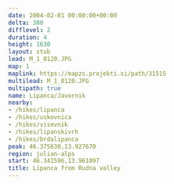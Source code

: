 ```yaml
---
date: 2004-02-01 00:00:00+00:00
delta: 380
difflevel: 2
duration: 4
height: 1630
layout: stub
lead: M_1_0120.JPG
map: 1
maplink: https://mapzs.projekti.si/path/31515
multilead: M_1_0120.JPG
multipath: true
name: Lipanca/Javornik
nearby:
- /hikes/lipanca
- /hikes/uskovnica
- /hikes/visevnik
- /hikes/lipanskivrh
- /hikes/brdalipanca
peak: 46.375630,13.927670
region: julian-alps
start: 46.341596,13.961097
title: Lipanca from Rudna valley
---
```

